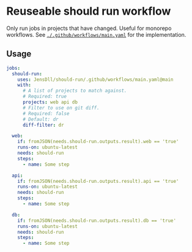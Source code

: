 # Reuseable should run workflow

Only run jobs in projects that have changed. Useful for monorepo workflows. See [`./.github/workflows/main.yaml`](./.github/workflows/main.yaml) for the implementation.

## Usage

```yaml
jobs:
  should-run:
    uses: JensDll/should-run/.github/workflows/main.yaml@main
    with:
      # A list of projects to match against.
      # Required: true
      projects: web api db
      # Filter to use on git diff.
      # Required: false
      # Default: dr
      diff-filter: dr

  web:
    if: fromJSON(needs.should-run.outputs.result).web == 'true'
    runs-on: ubuntu-latest
    needs: should-run
    steps:
      - name: Some step

  api:
    if: fromJSON(needs.should-run.outputs.result).api == 'true'
    runs-on: ubuntu-latest
    needs: should-run
    steps:
      - name: Some step

  db:
    if: fromJSON(needs.should-run.outputs.result).db == 'true'
    runs-on: ubuntu-latest
    needs: should-run
    steps:
      - name: Some step
```
